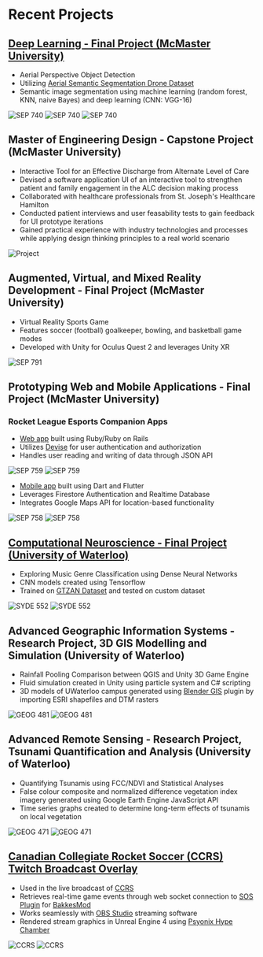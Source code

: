# Recent Projects

## [Deep Learning - Final Project (McMaster University)](https://github.com/AlbertPangilinan/SEP740)

- Aerial Perspective Object Detection 
- Utilizing [Aerial Semantic Segmentation Drone Dataset](https://www.tugraz.at/index.php?id=22387)
- Semantic image segmentation using machine learning (random forest, KNN, naive Bayes) and deep learning (CNN: VGG-16)

![SEP 740](images/sep740_1.png)
![SEP 740](images/sep740_2.png)
![SEP 740](images/sep740_3.png)

## Master of Engineering Design - Capstone Project (McMaster University)

- Interactive Tool for an Effective Discharge from Alternate Level of Care
- Devised a software application UI of an interactive tool to strengthen patient and family engagement in the ALC decision making process
- Collaborated with healthcare professionals from St. Joseph's Healthcare Hamilton
- Conducted patient interviews and user feasability tests to gain feedback for UI prototype iterations
- Gained practical experience with industry technologies and processes while applying design thinking principles to a real world scenario

![Project](images/project.png)

## Augmented, Virtual, and Mixed Reality Development - Final Project (McMaster University)

- Virtual Reality Sports Game
- Features soccer (football) goalkeeper, bowling, and basketball game modes
- Developed with Unity for Oculus Quest 2 and leverages Unity XR

![SEP 791](images/sep791.png)

## Prototyping Web and Mobile Applications - Final Project (McMaster University)

### Rocket League Esports Companion Apps

- [Web app](https://github.com/AlbertPangilinan/SEP759) built using Ruby/Ruby on Rails
- Utilizes [Devise](https://github.com/heartcombo/devise) for user authentication and authorization
- Handles user reading and writing of data through JSON API

![SEP 759](images/sep759_1.png)
![SEP 759](images/sep759_2.png)

- [Mobile app](https://github.com/AlbertPangilinan/SEP758) built using Dart and Flutter
- Leverages Firestore Authentication and Realtime Database
- Integrates Google Maps API for location-based functionality

![SEP 758](images/sep758_1.png)
![SEP 758](images/sep758_2.png)

## [Computational Neuroscience - Final Project (University of Waterloo)](https://github.com/AlbertPangilinan/SYDE552)

- Exploring Music Genre Classification using Dense Neural Networks
- CNN models created using Tensorflow
- Trained on [GTZAN Dataset](https://www.tensorflow.org/datasets/catalog/gtzan) and tested on custom dataset

![SYDE 552](images/syde552_1.png)
![SYDE 552](images/syde552_2.png)

## Advanced Geographic Information Systems - Research Project, 3D GIS Modelling and Simulation (University of Waterloo)

- Rainfall Pooling Comparison between QGIS and Unity 3D Game Engine
- Fluid simulation created in Unity using particle system and C# scripting
- 3D models of UWaterloo campus generated using [Blender GIS](https://github.com/domlysz/BlenderGIS) plugin by importing ESRI shapefiles and DTM rasters

![GEOG 481](https://thumbs.gfycat.com/ComplexJointIndianpalmsquirrel-size_restricted.gif)
![GEOG 481](images/geog481.png)


## Advanced Remote Sensing - Research Project, Tsunami Quantification and Analysis (University of Waterloo)

- Quantifying Tsunamis using FCC/NDVI and Statistical Analyses
- False colour composite and normalized difference vegetation index imagery generated using Google Earth Engine JavaScript API
- Time series graphs created to determine long-term effects of tsunamis on local vegetation

![GEOG 471](images/geog471_1.png)
![GEOG 471](images/geog471_2.png)

## [Canadian Collegiate Rocket Soccer (CCRS) Twitch Broadcast Overlay](https://github.com/AlbertPangilinan/CCRS)

- Used in the live broadcast of [CCRS](https://www.twitch.tv/canadiancrs)
- Retrieves real-time game events through web socket connection to [SOS Plugin](https://gitlab.com/bakkesplugins/sos/sos-plugin) for [BakkesMod](https://www.bakkesmod.com/)
- Works seamlessly with [OBS Studio](https://obsproject.com/) streaming software
- Rendered stream graphics in Unreal Engine 4 using [Psyonix Hype Chamber](https://www.unrealengine.com/en-US/spotlights/enter-the-rocket-league-hype-chamber-a-new-sample-for-broadcast-and-live-events)

![CCRS](images/ocrs.png)
![CCRS](https://thumbs.gfycat.com/LividGreenElk-size_restricted.gif)
